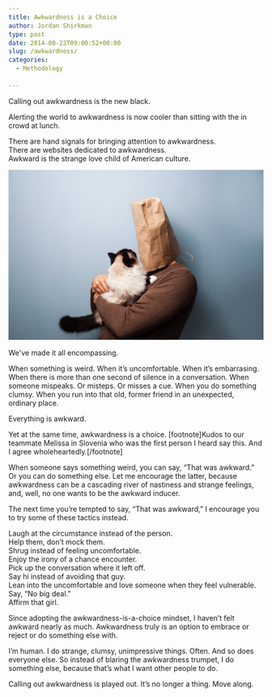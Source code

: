 ```yaml
---
title: Awkwardness is a Choice
author: Jordan Shirkman
type: post
date: 2014-08-22T09:00:52+00:00
slug: /awkwardness/
categories:
  - Methodology

---
```

Calling out awkwardness is the new black.

Alerting the world to awkwardness is now cooler than sitting with the in crowd at lunch.

There are hand signals for bringing attention to awkwardness.  
There are websites dedicated to awkwardness.  
Awkward is the strange love child of American culture.

![Image](/static/images/awkward.jpeg) 

We've made it all encompassing.

When something is weird. When it’s uncomfortable. When it’s embarrasing. When there is more than one second of silence in a conversation. When someone mispeaks. Or misteps. Or misses a cue. When you do something clumsy. When you run into that old, former friend in an unexpected, ordinary place.

Everything is awkward.

Yet at the same time, awkwardness is a choice. [footnote]Kudos to our teammate Melissa in Slovenia who was the first person I heard say this. And I agree wholeheartedly.[/footnote]

When someone says something weird, you can say, “That was awkward.” Or you can do something else. Let me encourage the latter, because awkwardness can be a cascading river of nastiness and strange feelings, and, well, no one wants to be the awkward inducer.

The next time you’re tempted to say, “That was awkward,” I encourage you to try some of these tactics instead.

Laugh at the circumstance instead of the person.  
Help them, don’t mock them.  
Shrug instead of feeling uncomfortable.  
Enjoy the irony of a chance encounter.  
Pick up the conversation where it left off.  
Say hi instead of avoiding that guy.  
Lean into the uncomfortable and love someone when they feel vulnerable.  
Say, “No big deal.”  
Affirm that girl.

Since adopting the awkwardness-is-a-choice mindset, I haven’t felt awkward nearly as much. Awkwardness truly is an option to embrace or reject or do something else with.

I’m human. I do strange, clumsy, unimpressive things. Often. And so does everyone else. So instead of blaring the awkwardness trumpet, I do something else, because that’s what I want other people to do.

Calling out awkwardness is played out. It’s no longer a thing. Move along.